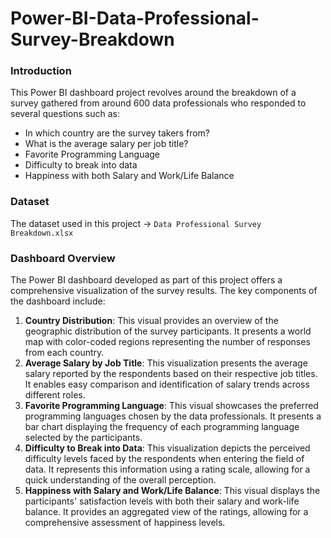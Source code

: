 # Power-BI-Data-Professional-Survey-Breakdown

### Introduction

This Power BI dashboard project revolves around the breakdown of a survey gathered from around 600 data professionals who responded to several questions such as:

- In which country are the survey takers from?
- What is the average salary per job title?
- Favorite Programming Language
- Difficulty to break into data
- Happiness with both Salary and Work/Life Balance

### Dataset

The dataset used in this project -> `Data Professional Survey Breakdown.xlsx` 


### Dashboard Overview

The Power BI dashboard developed as part of this project offers a comprehensive visualization of the survey results. The key components of the dashboard include:

1. **Country Distribution**: This visual provides an overview of the geographic distribution of the survey participants. It presents a world map with color-coded regions representing the number of responses from each country.
2. **Average Salary by Job Title**: This visualization presents the average salary reported by the respondents based on their respective job titles. It enables easy comparison and identification of salary trends across different roles.
3. **Favorite Programming Language**: This visual showcases the preferred programming languages chosen by the data professionals. It presents a bar chart displaying the frequency of each programming language selected by the participants.
4. **Difficulty to Break into Data**: This visualization depicts the perceived difficulty levels faced by the respondents when entering the field of data. It represents this information using a rating scale, allowing for a quick understanding of the overall perception.
5. **Happiness with Salary and Work/Life Balance**: This visual displays the participants' satisfaction levels with both their salary and work-life balance. It provides an aggregated view of the ratings, allowing for a comprehensive assessment of happiness levels.

